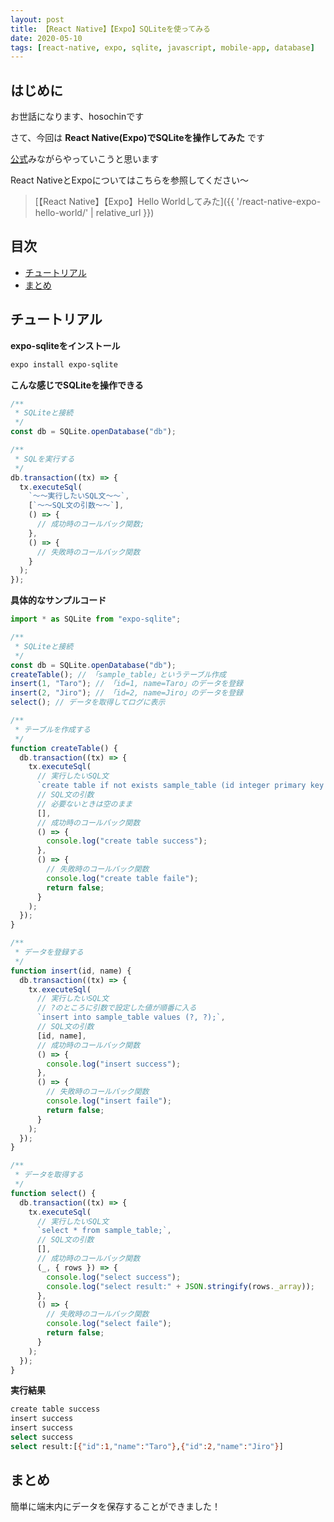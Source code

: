 ```yaml
---
layout: post
title: 【React Native】【Expo】SQLiteを使ってみる
date: 2020-05-10
tags: [react-native, expo, sqlite, javascript, mobile-app, database]
---
```


## はじめに

お世話になります、hosochinです

さて、今回は
**React Native(Expo)でSQLiteを操作してみた**
です

[公式](https://docs.expo.io/versions/latest/sdk/sqlite/)みながらやっていこうと思います

React NativeとExpoについてはこちらを参照してください〜

> [【React Native】【Expo】Hello Worldしてみた]({{ '/react-native-expo-hello-world/' | relative_url }})

## 目次

- [チュートリアル](#チュートリアル)
- [まとめ](#まとめ)

## チュートリアル

**expo-sqliteをインストール**

```bash
expo install expo-sqlite
```

**こんな感じでSQLiteを操作できる**

```javascript
/**
 * SQLiteと接続
 */
const db = SQLite.openDatabase("db");

/**
 * SQLを実行する
 */
db.transaction((tx) => {
  tx.executeSql(
    `〜〜実行したいSQL文〜〜`,
    [`〜〜SQL文の引数〜〜`],
    () => {
      // 成功時のコールバック関数;
    },
    () => {
      // 失敗時のコールバック関数
    }
  );
});
```

**具体的なサンプルコード**

```javascript
import * as SQLite from "expo-sqlite";

/**
 * SQLiteと接続
 */
const db = SQLite.openDatabase("db");
createTable(); // 「sample_table」というテーブル作成
insert(1, "Taro"); // 「id=1, name=Taro」のデータを登録
insert(2, "Jiro"); // 「id=2, name=Jiro」のデータを登録
select(); // データを取得してログに表示

/**
 * テーブルを作成する
 */
function createTable() {
  db.transaction((tx) => {
    tx.executeSql(
      // 実行したいSQL文
      `create table if not exists sample_table (id integer primary key not null, name text);`,
      // SQL文の引数
      // 必要ないときは空のまま
      [],
      // 成功時のコールバック関数
      () => {
        console.log("create table success");
      },
      () => {
        // 失敗時のコールバック関数
        console.log("create table faile");
        return false;
      }
    );
  });
}

/**
 * データを登録する
 */
function insert(id, name) {
  db.transaction((tx) => {
    tx.executeSql(
      // 実行したいSQL文
      // ?のところに引数で設定した値が順番に入る
      `insert into sample_table values (?, ?);`,
      // SQL文の引数
      [id, name],
      // 成功時のコールバック関数
      () => {
        console.log("insert success");
      },
      () => {
        // 失敗時のコールバック関数
        console.log("insert faile");
        return false;
      }
    );
  });
}

/**
 * データを取得する
 */
function select() {
  db.transaction((tx) => {
    tx.executeSql(
      // 実行したいSQL文
      `select * from sample_table;`,
      // SQL文の引数
      [],
      // 成功時のコールバック関数
      (_, { rows }) => {
        console.log("select success");
        console.log("select result:" + JSON.stringify(rows._array));
      },
      () => {
        // 失敗時のコールバック関数
        console.log("select faile");
        return false;
      }
    );
  });
}
```

**実行結果**

```bash
create table success
insert success
insert success
select success
select result:[{"id":1,"name":"Taro"},{"id":2,"name":"Jiro"}]
```

## まとめ

簡単に端末内にデータを保存することができました！